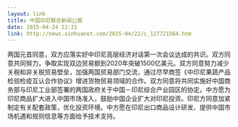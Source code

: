 ```yaml
---
layout: link
title: 中国印尼联合新闻公报
date: 2015-04-24 22:31
link: http://news.xinhuanet.com/2015-04/22/c_127721564.htm
---
```


两国元首同意，双方应落实好中印尼高层经济对话第一次会议达成的共识。双方同意共同努力，争取实现双边贸易额到2020年突破1500亿美元。双方同意努力减少关税和非关税贸易壁垒，加强两国贸易部门交流，通过尽早商签《中印尼果蔬产品检验检疫互认合作协议》增进货物贸易领域的合作。双方同意将共同实施好中国商务部与印尼工业部签署的两国政府关于中国－印尼综合产业园区的协定。中方愿为印尼商品扩大进入中国市场准入，鼓励中国企业扩大对印尼投资。印尼方同意加紧制定有关配套政策，优化投资环境。中方愿在印尼出口商品设计研发、提供中国市场机遇和规则信息等方面给予技术支持。

